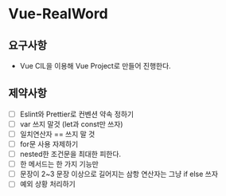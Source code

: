 # Vue-RealWord

## 요구사항
- Vue CIL을 이용해 Vue Project로 만들어 진행한다.

## 제약사항
- [ ] Eslint와 Prettier로 컨벤션 약속 정하기
- [ ] var 쓰지 말것 (let과 const만 쓰자)
- [ ] 일치연산자 == 쓰지 말 것
- [ ] for문 사용 자제하기
- [ ] nested한 조건문을 최대한 피한다.
- [ ] 한 메서드는 한 가지 기능만
- [ ] 문장이 2~3 문장 이상으로 길어지는 삼항 연산자는 그냥 if else 쓰자
- [ ] 예외 상황 처리하기